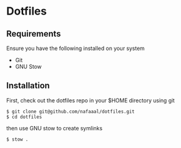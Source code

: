 # Dotfiles


## Requirements
Ensure you have the following installed on your system

- Git
- GNU Stow

## Installation

First, check out the dotfiles repo in your $HOME directory using git

```
$ git clone git@github.com/nafaaal/dotfiles.git
$ cd dotfiles
```

then use GNU stow to create symlinks

```
$ stow .
```